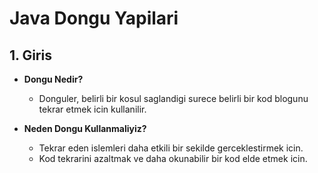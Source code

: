 
# Java Dongu Yapilari

## 1. Giris

- **Dongu Nedir?**
    - Donguler, belirli bir kosul saglandigi surece belirli bir kod blogunu tekrar etmek icin kullanilir.

- **Neden Dongu Kullanmaliyiz?**
    - Tekrar eden islemleri daha etkili bir sekilde gerceklestirmek icin.
    - Kod tekrarini azaltmak ve daha okunabilir bir kod elde etmek icin.

